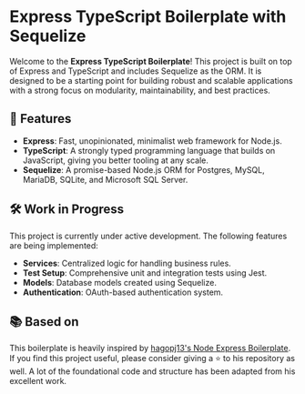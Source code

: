 # Express TypeScript Boilerplate with Sequelize

Welcome to the **Express TypeScript Boilerplate**! This project is built on top of Express and TypeScript and includes Sequelize as the ORM. It is designed to be a starting point for building robust and scalable applications with a strong focus on modularity, maintainability, and best practices.

## 🚀 Features

- **Express**: Fast, unopinionated, minimalist web framework for Node.js.
- **TypeScript**: A strongly typed programming language that builds on JavaScript, giving you better tooling at any scale.
- **Sequelize**: A promise-based Node.js ORM for Postgres, MySQL, MariaDB, SQLite, and Microsoft SQL Server.

## 🛠️ Work in Progress

This project is currently under active development. The following features are being implemented:

- **Services**: Centralized logic for handling business rules.
- **Test Setup**: Comprehensive unit and integration tests using Jest.
- **Models**: Database models created using Sequelize.
- **Authentication**: OAuth-based authentication system.

## 📚 Based on

This boilerplate is heavily inspired by [hagopj13's Node Express Boilerplate](https://github.com/hagopj13/node-express-boilerplate). If you find this project useful, please consider giving a ⭐ to his repository as well. A lot of the foundational code and structure has been adapted from his excellent work.
